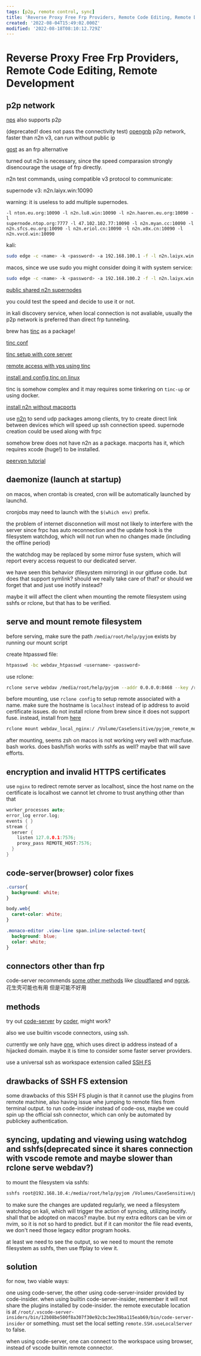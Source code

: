 ```yaml
---
tags: [p2p, remote control, sync]
title: 'Reverse Proxy Free Frp Providers, Remote Code Editing, Remote Development'
created: '2022-08-04T15:49:02.000Z'
modified: '2022-08-18T08:10:12.729Z'
---
```


# Reverse Proxy Free Frp Providers, Remote Code Editing, Remote Development

## p2p network

[nps](https://github.com/ehang-io/nps/) also supports p2p

(deprecated! does not pass the connectivity test) [opengnb](https://github.com/gnbdev/opengnb) p2p network, faster than n2n v3, can run without public ip

[gost](https://github.com/ginuerzh/gost) as an frp alternative

turned out n2n is necessary, since the speed comparasion strongly disencourage the usage of frp directly.

n2n test commands, using compatible v3 protocol to communicate:

supernode v3: n2n.laiyx.win:10090

warning: it is useless to add multiple supernodes.

```
-l nton.eu.org:10090 -l n2n.lu8.win:10090 -l n2n.haoren.eu.org:10090 -l 	
supernode.ntop.org:7777 -l 47.102.102.77:10090 -l n2n.myan.cc:10090 -l n2n.sfcs.eu.org:10090 -l n2n.eriol.cn:10090 -l n2n.x0x.cn:10090 -l n2n.vvcd.win:10090
```

kali:
```bash
sudo edge -c <name> -k <password> -a 192.168.100.1 -f -l n2n.laiyx.win:10090 -Er -A3 -e auto
```

macos, since we use sudo you might consider doing it with system service:
```bash
sudo edge -c <name> -k <password> -a 192.168.100.2 -f -l n2n.laiyx.win:10090 -Er -A3 -e auto
```

[public shared n2n supernodes](http://www.supernode.ml/)

you could test the speed and decide to use it or not.

in kali discovery service, when local connection is not avaliable, usually the p2p network is preferred than direct frp tunneling.

brew has [tinc](https://www.xmodulo.com/how-to-install-and-configure-tinc-vpn.html) as a package!

[tinc conf](https://tinc-vpn.org/documentation/tinc.conf.5)

[tinc setup with core server](https://chanix.github.io/TincCookbook/examples/1-HowToInstallTincOnUbuntu1604.html)

[remote access with vps using tinc](https://zhuanlan.zhihu.com/p/419173153)

[install and config tinc on linux](https://www.xmodulo.com/how-to-install-and-configure-tinc-vpn.html)

tinc is somehow complex and it may requires some tinkering on `tinc-up` or using docker.

[install n2n without macports](https://www.jianshu.com/p/559c1e582724)

use [n2n](https://github.com/ntop/n2n) to send udp packages among clients, try to create direct link between devices which will speed up ssh connection speed. supernode creation could be used along with frpc

somehow brew does not have n2n as a package. macports has it, which requires xcode (huge!) to be installed.

[peervpn tutorial](https://peervpn.net/)

## daemonize (launch at startup)

on macos, when crontab is created, cron will be automatically launched by launchd.

cronjobs may need to launch with the `$(which env)` prefix.

the problem of internet disconnetion will most not likely to interfere with the server since frpc has auto reconnection and the update hook is the filesystem watchdog, which will not run when no changes made (including the offline period)

the watchdog may be replaced by some mirror fuse system, which will report every access request to our dedicated server.

we have seen this behavior (filesystem mirroring) in our gitfuse code. but does that support symlink? should we really take care of that? or should we forget that and just use inotify instead?

maybe it will affect the client when mounting the remote filesystem using sshfs or rclone, but that has to be verified.

## serve and mount remote filesystem

before serving, make sure the path `/media/root/help/pyjom` exists by running our mount script

create htpasswd file:

```bash
htpasswd -bc webdav_htpasswd <username> <password>

```

use rclone:

```bash
rclone serve webdav /media/root/help/pyjom --addr 0.0.0.0:8468 --key /root/.local/share/code-server/localhost.key --cert /root/.local/share/code-server/localhost.crt --htpasswd /root/Desktop/works/sync_git_repos/remote_deploys/webdav_htpasswd -L
```

before mounting, use `rclone config` to setup remote associated with a name. make sure the hostname is `localhost` instead of ip address to avoid certificate issues. do not install rclone from brew since it does not support fuse. instead, install from [here](https://rclone.org/downloads/)

```bash
rclone mount webdav_local_nginx:/ /Volume/CaseSensitive/pyjom_remote_mountpoint --ca-cert /Users/jamesbrown/Desktop/works/host_discovery_ssh_local_connect/certificates/localhost.crt
```
after mounting, seems zsh on macos is not working very well with macfuse. bash works. does bash/fish works with sshfs as well? maybe that will save efforts.

## encryption and invalid HTTPS certificates

use `nginx` to redirect remote server as localhost, since the host name on the certificate is localhost we cannot let chrome to trust anything other than that

```c
worker_processes auto;
error_log error.log;
events { }
stream {
  server {
    listen 127.0.0.1:7576;
    proxy_pass REMOTE_HOST:7576;
  }
}
```

## code-server(browser) color fixes

```css
.cursor{
  background: white;
}

body.web{
  caret-color: white;
}

.monaco-editor .view-line span.inline-selected-text{
  background: blue;
  color: white;
}
```

## connectors other than frp

code-server recommends [some other methods](https://coder.com/docs/code-server/latest/guide#external-authentication) like [cloudflared](https://github.com/cloudflare/cloudflared#installing-cloudflared) and [ngrok](https://dashboard.ngrok.com/login). 花生壳可能也有用 但是可能不好用

## methods

try out [code-server](https://github.com/coder/code-server) by [coder](https://coder.com/), might work?

also we use builtin vscode connectors, using ssh.

currently we only have [one](https://www.idonglei.com/free-frp), which uses direct ip address instead of a hijacked domain. maybe it is time to consider some faster server providers.

use a universal ssh as workspace extension called [SSH FS](https://marketplace.visualstudio.com/items?itemName=Kelvin.vscode-sshfs)

## drawbacks of SSH FS extension

some drawbacks of this SSH FS plugin is that it cannot use the plugins from remote machine, also having issue whe jumping to remote files from terminal output. to run code-insider instead of code-oss, maybe we could spin up the official ssh connector, which can only be automated by publickey authentication.

## syncing, updating and viewing using watchdog and sshfs(deprecated since it shares connection with vscode remote and maybe slower than rclone serve webdav?)

to mount the filesystem via sshfs:

```bash
sshfs root@192.168.10.4:/media/root/help/pyjom /Volumes/CaseSensitive/pyjom_remote_mountpoint -o follow_symlinks
```

to make sure the changes are updated regularly, we need a filesystem watchdog on kali, which will trigger the action of syncing, utilizing inotify. shall that be adopted on macos? maybe. but my extra editors can be vim or nvim, so it is not so hard to predict. but if it can monitor the file read events, we don't need those legacy editor program hooks.

at least we need to see the output, so we need to mount the remote filesystem as sshfs, then use ffplay to view it.

## solution

for now, two viable ways:

one using code-server, the other using code-server-insider provided by code-insider. when using builtin code-server-insider, remember it will not share the plugins installed by code-insider. the remote executable location is at `/root/.vscode-server-insiders/bin/12b08be500f8a307f30e92cbc3ee39ba115eab69/bin/code-server-insider` or something. must set the local setting `remote.SSH.useLocalServer` to false.

when using code-server, one can connect to the workspace using browser, instead of vscode builtin remote connector.
